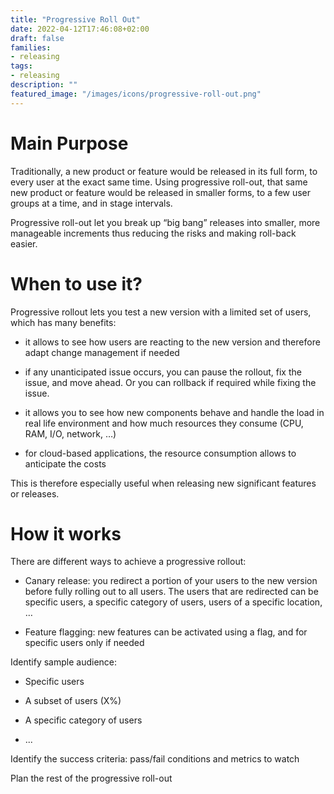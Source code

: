 ```yaml
---
title: "Progressive Roll Out"
date: 2022-04-12T17:46:08+02:00
draft: false
families:
- releasing
tags:
- releasing
description: ""
featured_image: "/images/icons/progressive-roll-out.png"
---
```


# Main Purpose

Traditionally, a new product or feature would be released in its full form, to every user at the exact same time. Using progressive roll-out, that same new product or feature would be released in smaller forms, to a few user groups at a time, and in stage intervals.

Progressive roll-out let you break up “big bang” releases into smaller, more manageable increments thus reducing the risks and making roll-back easier.



# When to use it?

Progressive rollout lets you test a new version with a limited set of users, which has many benefits:

* it allows to see how users are reacting to the new version and therefore adapt change management if needed

* if any unanticipated issue occurs, you can pause the rollout, fix the issue, and move ahead. Or you can rollback if required while fixing the issue.

* it allows you to see how new components behave and handle the load in real life environment and how much resources they consume (CPU, RAM, I/O, network, …)

* for cloud-based applications, the resource consumption allows to anticipate the costs

This is therefore especially useful when releasing new significant features or releases.

# How it works

There are different ways to achieve a progressive rollout:

* Canary release: you redirect a portion of your users to the new version before fully rolling out to all users. The users that are redirected can be specific users, a specific category of users, users of a specific location, …

* Feature flagging: new features can be activated using a flag, and for specific users only if needed



Identify sample audience:

* Specific users

* A subset of users (X%)

* A specific category of users

* ...



Identify the success criteria: pass/fail conditions and metrics to watch

Plan the rest of the progressive roll-out 
